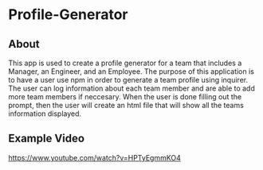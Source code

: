 # Profile-Generator

## About 
 This app is used to create a profile generator for a team that includes a Manager, an Engineer, and an Employee. The purpose of this application is to have a user use npm in order to generate a team profile using inquirer. The user can log information about each team member and are able to add more team members if neccesary. When the user is done filling out the prompt, then the user will create an html file that will show all the teams information displayed. 

 ## Example Video

https://www.youtube.com/watch?v=HPTyEgmmKO4

